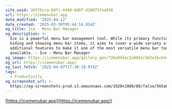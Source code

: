 ```yaml
---
site_uuid: 36f75cca-0d7c-4460-8d87-d28075fea938
url: https://icemenubar.app
date_modified: '2025-04-12'
date_created: '2025-03-30T05:44:14.854Z'
og_title: Ice - Menu Bar Manager
og_description: >-
  Ice is a powerful menu bar management tool. While its primary function is
  hiding and showing menu bar items, it aims to cover a wide variety of
  additional features to make it one of the most versatile menu bar tools
  available. - Ice - Menu Bar Manager
og_image: https://icemenubar.app/gallery_gen/726e843ac2a8881c562e1bc64c5b560f_fit.svg
og_url: https://icemenubar.app/
og_last_fetch: '2025-04-07T17:38:10.974Z'
tags:
  - Productivity
og_screenshot_url: >-
  https://og-screenshots-prod.s3.amazonaws.com/1920x1080/80/false/565a8b2c084a8e206f6e3f8cd6f51109b88fafaa31b32ee17b6cd99093efa9f1.jpeg
---
```





















[https://icemenubar.app](https://icemenubar.app/)